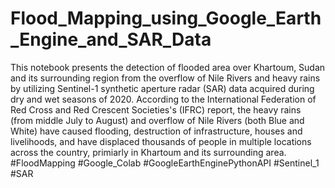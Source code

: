 # Flood_Mapping_using_Google_Earth_Engine_and_SAR_Data
This notebook presents the detection of flooded area over Khartoum, Sudan and its surrounding region from the overflow of Nile Rivers and heavy rains by utilizing Sentinel-1 synthetic aperture radar (SAR) data acquired during dry and wet seasons of 2020. According to the International Federation of Red Cross and Red Crescent Societies's (IFRC) report, the heavy rains (from middle July to August) and overflow of Nile Rivers (both Blue and White) have caused flooding, destruction of infrastructure, houses and livelihoods, and have displaced thousands of people in multiple locations across the country, primiarly in Khartoum and its surrounding area.
#FloodMapping #Google_Colab #GoogleEarthEnginePythonAPI #Sentinel_1 #SAR
